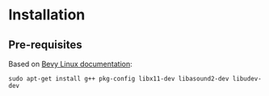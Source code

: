 # Installation

## Pre-requisites

Based on [Bevy Linux documentation](https://github.com/bevyengine/bevy/blob/main/docs/linux_dependencies.md):

```
sudo apt-get install g++ pkg-config libx11-dev libasound2-dev libudev-dev
```